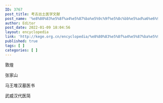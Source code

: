 ```yaml
---
ID: 3767
post_title: 考古出土医学文献
post_name: '%e8%80%83%e5%8f%a4%e5%87%ba%e5%9c%9f%e5%8c%bb%e5%ad%a6%e6%96%87%e7%8c%ae'
author: Editor
post_date: 2022-01-09 18:04:56
layout: encyclopedia
link: 'http://kege.org.cn/encyclopedia/%e8%80%83%e5%8f%a4%e5%87%ba%e5%9c%9f%e5%8c%bb%e5%ad%a6%e6%96%87%e7%8c%ae'
published: true
tags: [ ]
categories: [ ]
---
```

敦煌

张家山

马王堆汉墓医书

武威汉代医简